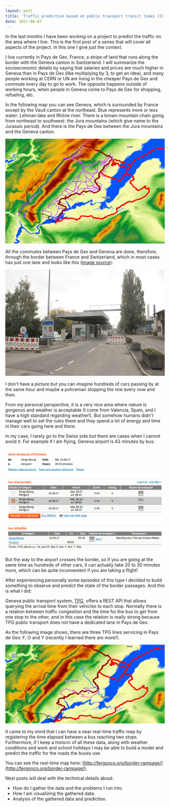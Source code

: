 ```yaml
---
layout: post
title: 'Traffic prediction based on public transport transit times (I)'
date: 2017-08-07
---
```


In the last months I have been working on a project to predict the traffic on the area where I live. This is the first post of a series that will cover all aspects of the project. In this one I give just the context.

I live currently in Pays de Gex, France, a stripe of land that runs along the border with the Geneva canton in Switzerland. I will summarize the socioeconomic details by saying that salaries and prices are much higher in Geneva than in Pays de Gex (like multiplying by 3, to get an idea), and many people working at CERN or UN are living in the cheaper Pays de Gex and commute every day to go to work. The opposite happens outside of working hours, when people in Geneva come to Pays de Gex for shopping, refueling, etc.

In the following map you can see Geneva, which is surrounded by France except by the Vaud canton at the northeast. Blue represents more or less water: Lehman lake and Rhône river. There is a brown mountain chain going from northeast to southwest: the Jura mountains (which give name to the Jurassic period). And there is the Pays de Gex between the Jura mountains and the Geneva canton.

![](/assets/tpg/pays-de-gex.jpg)

All the commutes between Pays de Gex and Geneva are done, therefore, through the border between France and Switzerland, which in most cases has just one lane and looks like this ([image source](http://naukas.com/2010/10/26/como-cruzar-la-frontera-franco-suiza-todos-los-dias/)):

![](/assets/tpg/frontera_cern.jpg)

I don't have a picture but you can imagine hundreds of cars passing by at the same hour and maybe a policeman stopping the row every now and then.

From my personal perspective, it is a very nice area where nature is gorgeous and weather is acceptable (I come from Valencia, Spain, and I have a high standard regarding weather!). But somehow humans didn't manage well to set the rules there and they spend a lot of energy and time in their cars going here and there.

In my case, I rarely go to the Swiss side but there are cases when I cannot avoid it. For example if I am flying, Geneva airport is 43 minutes by bus:

![](/assets/tpg/prediction-tpg.png)

But the way to the airport crosses the border, so if you are going at the same time as hundreds of other cars, it can actually take 20 to 30 minutes more, which can be quite inconvenient if you are taking a flight!

After experiencing personally some episodes of this type I decided to build something to observe and predict the state of the border passages. And this is what I did:

Geneva public transport system, [TPG](http://tpg.ch/), offers a REST API that allows querying the arrival time from their vehicles to each stop. Normally there is a relation between traffic congestion and the time for the bus to get from one stop to the other, and in this case the relation is really strong because TPG public transport does not have a dedicated lane in Pays de Gex.

As the following image shows, there are three TPG lines servicing in Pays de Gex: F, O and Y (recently I learned there are more!).

![](/assets/tpg/tpg-lines.jpg)

It came to my mind that I can have a near real-time traffic map by registering the time elapsed between a bus reaching two stops. Furthermore, if I keep a historic of all these data, along with weather conditions and work and school holidays I may be able to build a model and predict the traffic for the roads the buses use.

You can see the real-time map here: [http://fergonco.org/border-rampage/](http://fergonco.org/border-rampage/).

Next posts will deal with the technical details about:

* How do I gather the data and the problems I run into.
* How I am visualizing the gathered data.
* Analysis of the gathered data and prediction.


